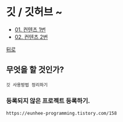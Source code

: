 # 깃 / 깃허브 ~
* [01. 컨텐츠 1번 ](01_project_set.md)
* [02. 컨텐츠 2번 ](02_content_02.md)

[뒤로](../README.md)  


## 무엇을 할 것인가?
    깃 사용방법 정리하기
    
### 등록되지 않은 프로젝트 등록하기.
    https://eunhee-programming.tistory.com/158